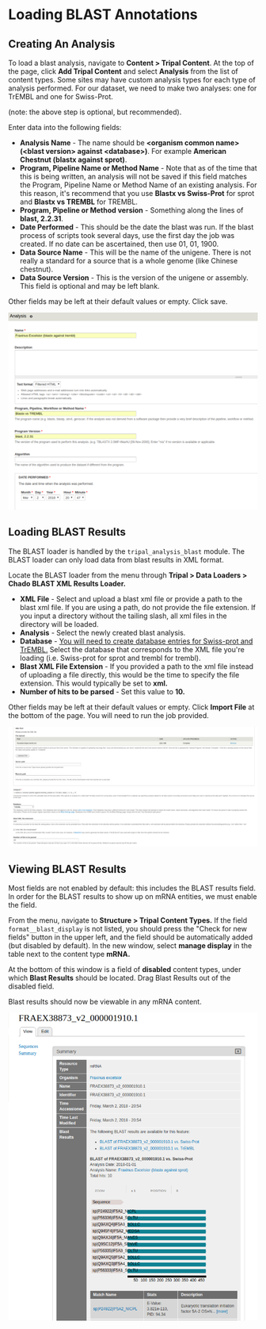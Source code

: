 # Loading BLAST Annotations

## Creating An Analysis

To load a blast analysis, navigate to **Content > Tripal Content**. At the top of the page, click **Add Tripal Content** and select **Analysis** from the list of content types.  Some sites may have custom analysis types for each type of analysis performed. For our dataset, we need to make two analyses: one for TrEMBL and one for Swiss-Prot.

(note: the above step is optional, but recommended).


Enter data into the following fields:

* **Analysis Name** - The name should be **\<organism common name\> (\<blast version\> against \<database\>)**. For example **American Chestnut (blastx against sprot)**.
* **Program, Pipeline Name or Method Name** - Note that as of the time that this is being written, an analysis will not be saved if this field matches the Program, Pipeline Name or Method Name of an existing analysis. For this reason, it's recommend that you use **Blastx vs Swiss-Prot** for sprot and **Blastx vs TREMBL** for TREMBL.
* **Program, Pipeline or Method version** - Something along the lines of **blast, 2.2.31**.
* **Date Performed** - This should be the date the blast was run. If the blast process of scripts took several days, use the first day the job was created. If no date can be ascertained, then use 01, 01, 1900.
* **Data Source Name** - This will be the name of the unigene. There is not really a standard for a source that is a whole genome (like Chinese chestnut).
* **Data Source Version** - This is the version of the unigene or assembly. This field is optional and may be left blank.

Other fields may be left at their default values or empty. Click save.

![](img/blast/blastdoc_1.png)

## Loading BLAST Results

The BLAST loader is handled by the `tripal_analysis_blast` module. The BLAST loader can only load data from blast results in XML format.

Locate the BLAST loader from the menu through **Tripal > Data Loaders > Chado BLAST XML Results Loader.**

* **XML File** - Select and upload a blast xml file or provide a path to the blast xml file. If you are using a path, do not provide the file extension. If you input a directory without the tailing slash, all xml files in the directory will be loaded.
* **Analysis** - Select the newly created blast analysis.
* **Database** - [You will need to create database entries for Swiss-prot and TrEMBL.](http://tripal.info/tutorials/v3.x/example-genomic-site/cross-reference) Select the database that corresponds to the XML file you're loading (i.e. Swiss-prot for sprot and trembl for trembl).
* **Blast XML File Extension** - If you provided a path to the xml file instead of uploading a file directly, this would be the time to specify the file extension. This would typically be set to **xml.**
* **Number of hits to be parsed** - Set this value to **10.**

Other fields may be left at their default values or empty. Click **Import File** at the bottom of the page. You will need to run the job provided.

![](img/blast/blastdoc_2.png)

## Viewing BLAST Results

Most fields are not enabled by default: this includes the BLAST results field.  In order for the BLAST results to show up on mRNA entities, we must enable the field.

From the menu, navigate to **Structure > Tripal Content Types.**  If the field `format__blast_display` is not listed, you should press the "Check for new fields" button in the upper left, and the field should be automatically added (but disabled by default).  In the new window, select **manage display** in the table next to the content type **mRNA.**

At the bottom of this window is a field of **disabled** content types, under which **Blast Results** should be located. Drag Blast Results out of the disabled field.

Blast results should now be viewable in any mRNA content.

![](img/blast/blastdoc_3.png)
